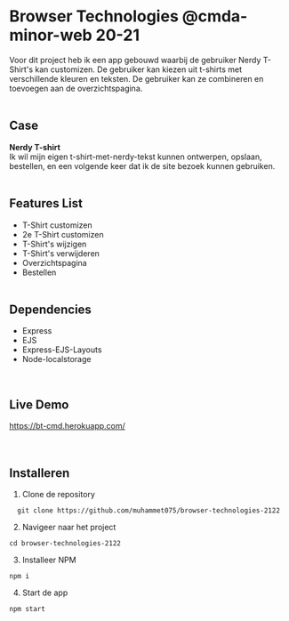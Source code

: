 # Browser Technologies @cmda-minor-web 20-21

Voor dit project heb ik een app gebouwd waarbij de gebruiker Nerdy T-Shirt's kan customizen. De gebruiker kan kiezen uit t-shirts met verschillende kleuren en teksten. De gebruiker kan ze combineren en toevoegen aan de overzichtspagina.
<br/><br/>

## Case
<b>Nerdy T-shirt</b><br/>
Ik wil mijn eigen t-shirt-met-nerdy-tekst kunnen ontwerpen, opslaan, bestellen, en een volgende keer dat ik de site bezoek kunnen gebruiken.
<br/><br/>


## Features List
* T-Shirt customizen
* 2e T-Shirt customizen
* T-Shirt's wijzigen
* T-Shirt's verwijderen
* Overzichtspagina
* Bestellen
<br/><br/>

## Dependencies
* Express
* EJS
* Express-EJS-Layouts
* Node-localstorage
<br/>

## Live Demo
<a href="https://bt-cmd.herokuapp.com/">https://bt-cmd.herokuapp.com/</a><br/>
<br/></br>

## Installeren
1. Clone de repository<br/>
```
  git clone https://github.com/muhammet075/browser-technologies-2122
```

2. Navigeer naar het project<br/>
```
cd browser-technologies-2122
```

3. Installeer NPM<br/>
```
npm i

```
4. Start de app<br/>
```
npm start
```
<br/><br/>
